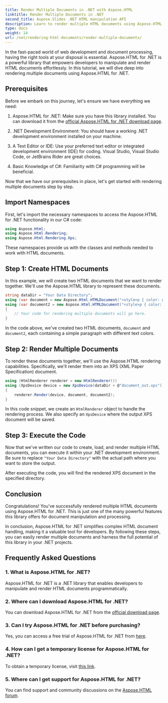 ```yaml
---
title: Render Multiple Documents in .NET with Aspose.HTML
linktitle: Render Multiple Documents in .NET
second_title: Aspose.Slides .NET HTML manipulation API
description: Learn to render multiple HTML documents using Aspose.HTML for .NET. Boost your document processing capabilities with this powerful library.
type: docs
weight: 14
url: /net/rendering-html-documents/render-multiple-documents/
---
```

In the fast-paced world of web development and document processing, having the right tools at your disposal is essential. Aspose.HTML for .NET is a powerful library that empowers developers to manipulate and render HTML documents effortlessly. In this tutorial, we will dive deep into rendering multiple documents using Aspose.HTML for .NET.

## Prerequisites

Before we embark on this journey, let's ensure we have everything we need:

1. Aspose.HTML for .NET: Make sure you have this library installed. You can download it from the [official Aspose.HTML for .NET download page](https://releases.aspose.com/html/net/).

2. .NET Development Environment: You should have a working .NET development environment installed on your machine.

3. A Text Editor or IDE: Use your preferred text editor or integrated development environment (IDE) for coding. Visual Studio, Visual Studio Code, or JetBrains Rider are great choices.

4. Basic Knowledge of C#: Familiarity with C# programming will be beneficial.

Now that we have our prerequisites in place, let's get started with rendering multiple documents step by step.

## Import Namespaces

First, let's import the necessary namespaces to access the Aspose.HTML for .NET functionality in our C# code:

```csharp
using Aspose.Html;
using Aspose.Html.Rendering;
using Aspose.Html.Rendering.Xps;
```

These namespaces provide us with the classes and methods needed to work with HTML documents.

## Step 1: Create HTML Documents

In this example, we will create two HTML documents that we want to render together. We'll use the Aspose.HTML library to represent these documents.

```csharp
string dataDir = "Your Data Directory";
using (var document = new Aspose.Html.HTMLDocument("<style>p { color: green; }</style><p>my first paragraph</p>", @"c:\work\"))
using (var document2 = new Aspose.Html.HTMLDocument("<style>p { color: blue; }</style><p>my first paragraph</p>", @"c:\work\"))
{
    // Your code for rendering multiple documents will go here.
}
```

In the code above, we've created two HTML documents, `document` and `document2`, each containing a simple paragraph with different text colors.

## Step 2: Render Multiple Documents

To render these documents together, we'll use the Aspose.HTML rendering capabilities. Specifically, we'll render them into an XPS (XML Paper Specification) document.

```csharp
using (HtmlRenderer renderer = new HtmlRenderer())
using (XpsDevice device = new XpsDevice(dataDir + @"document_out.xps"))
{
    renderer.Render(device, document, document2);
}
```

In this code snippet, we create an `HtmlRenderer` object to handle the rendering process. We also specify an `XpsDevice` where the output XPS document will be saved.

## Step 3: Execute the Code

Now that we've written our code to create, load, and render multiple HTML documents, you can execute it within your .NET development environment. Be sure to replace `"Your Data Directory"` with the actual path where you want to store the output.

After executing the code, you will find the rendered XPS document in the specified directory.

## Conclusion
Congratulations! You've successfully rendered multiple HTML documents using Aspose.HTML for .NET. This is just one of the many powerful features this library offers for document manipulation and processing.

In conclusion, Aspose.HTML for .NET simplifies complex HTML document handling, making it a valuable tool for developers. By following these steps, you can easily render multiple documents and harness the full potential of this library in your .NET projects.

## Frequently Asked Questions

### 1. What is Aspose.HTML for .NET?
Aspose.HTML for .NET is a .NET library that enables developers to manipulate and render HTML documents programmatically.

### 2. Where can I download Aspose.HTML for .NET?
You can download Aspose.HTML for .NET from the [official download page](https://releases.aspose.com/html/net/).

### 3. Can I try Aspose.HTML for .NET before purchasing?
Yes, you can access a free trial of Aspose.HTML for .NET from [here](https://releases.aspose.com/).

### 4. How can I get a temporary license for Aspose.HTML for .NET?
To obtain a temporary license, visit [this link](https://purchase.aspose.com/temporary-license/).

### 5. Where can I get support for Aspose.HTML for .NET?
You can find support and community discussions on the [Aspose.HTML forum](https://forum.aspose.com/).

